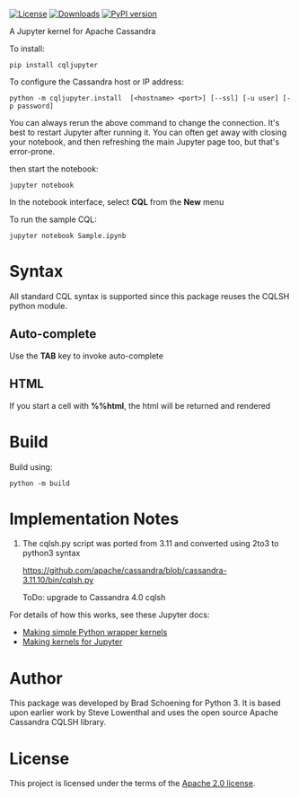 [![License](https://img.shields.io/badge/License-Apache%202.0-blue.svg)](https://opensource.org/licenses/Apache-2.0)
[![Downloads](https://pepy.tech/badge/cqljupyter)](https://pepy.tech/project/cqljupyter)
[![PyPI version](https://badge.fury.io/py/cqljupyter.svg)](https://badge.fury.io/py/cqljupyter)

A Jupyter kernel for Apache Cassandra

To install:

    pip install cqljupyter

To configure the Cassandra host or IP address:

    python -m cqljupyter.install  [<hostname> <port>] [--ssl] [-u user] [-p password]

You can always rerun the above command to change the connection. It's best to restart Jupyter after running it. 
You can often get away with closing your notebook, and then refreshing the main Jupyter page too, but that's
error-prone.

then start the notebook:

    jupyter notebook

In the notebook interface, select **CQL** from the **New** menu

To run the sample CQL:

    jupyter notebook Sample.ipynb

Syntax
======

All standard CQL syntax is supported since this package reuses the CQLSH python module.

Auto-complete
-------------

Use the **TAB** key to invoke auto-complete

HTML
----

If you start a cell with **%%html**, the html will be returned and rendered

Build
=====
Build using:

    python -m build

Implementation Notes
====================

1.  The cqlsh.py script was ported from 3.11 and converted using 2to3 to python3
    syntax

    <https://github.com/apache/cassandra/blob/cassandra-3.11.10/bin/cqlsh.py>

    ToDo: upgrade to Cassandra 4.0 cqlsh

For details of how this works, see these Jupyter docs:
* [Making simple Python wrapper kernels](http://jupyter-client.readthedocs.org/en/latest/wrapperkernels.html)
* [Making kernels for Jupyter](https://jupyter-client.readthedocs.io/en/stable/kernels.html)

Author
======

This package was developed by Brad Schoening for Python 3. It is based upon earlier work 
by Steve Lowenthal and uses the open source Apache Cassandra CQLSH library.

License
=======

This project is licensed under the terms of the [Apache 2.0 license](https://www.apache.org/licenses/LICENSE-2.0).
